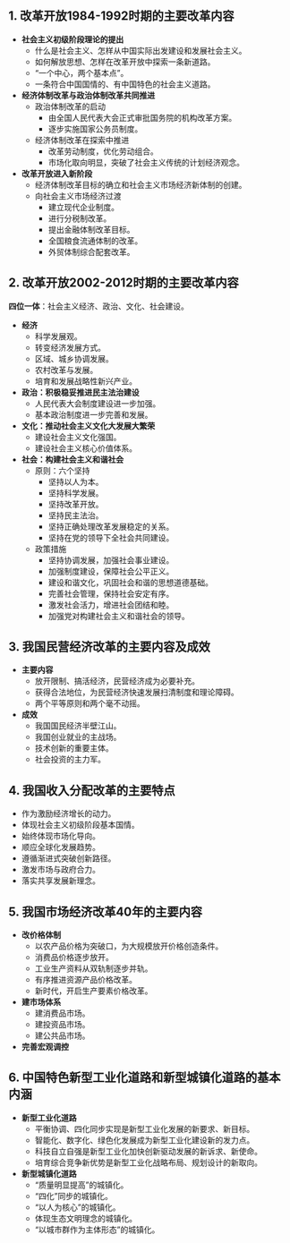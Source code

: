 ## 1. 改革开放1984-1992时期的主要改革内容

- **社会主义初级阶段理论的提出**
	- 什么是社会主义、怎样从中国实际出发建设和发展社会主义。
	- 如何解放思想、怎样在改革开放中探索一条新道路。
	- “一个中心，两个基本点”。
	- 一条符合中国国情的、有中国特色的社会主义道路。
- **经济体制改革与政治体制改革共同推进**
	- 政治体制改革的启动
		- 由全国人民代表大会正式审批国务院的机构改革方案。
		- 逐步实施国家公务员制度。
	- 经济体制改革在探索中推进
		- 改革劳动制度，优化劳动组合。
		- 市场化取向明显，突破了社会主义传统的计划经济观念。
- **改革开放进入新阶段**
	- 经济体制改革目标的确立和社会主义市场经济新体制的创建。
	- 向社会主义市场经济过渡
		- 建立现代企业制度。
		- 进行分税制改革。
		- 提出金融体制改革目标。
		- 全国粮食流通体制的改革。
		- 外贸体制综合配套改革。

## 2. 改革开放2002-2012时期的主要改革内容

**四位一体**：社会主义经济、政治、文化、社会建设。

- **经济**
	- 科学发展观。
	- 转变经济发展方式。
	- 区域、城乡协调发展。
	- 农村改革与发展。
	- 培育和发展战略性新兴产业。
- **政治：积极稳妥推进民主法治建设**
	- 人民代表大会制度建设进一步加强。
	- 基本政治制度进一步完善和发展。
- **文化：推动社会主义文化大发展大繁荣**
	- 建设社会主义文化强国。
	- 建设社会主义核心价值体系。
- **社会：构建社会主义和谐社会**
	- 原则：六个坚持
		- 坚持以人为本。
		- 坚持科学发展。
		- 坚持改革开放。
		- 坚持民主法治。
		- 坚持正确处理改革发展稳定的关系。
		- 坚持在党的领导下全社会共同建设。
	- 政策措施
		- 坚持协调发展，加强社会事业建设。
		- 加强制度建设，保障社会公平正义。
		- 建设和谐文化，巩固社会和谐的思想道德基础。
		- 完善社会管理，保持社会安定有序。
		- 激发社会活力，增进社会团结和睦。
		- 加强党对构建社会主义和谐社会的领导。

## 3. 我国民营经济改革的主要内容及成效

- **主要内容**
	- 放开限制、搞活经济，民营经济成为必要补充。
	- 获得合法地位，为民营经济快速发展扫清制度和理论障碍。
	- 两个平等原则和两个毫不动摇。
- **成效**
	- 我国国民经济半壁江山。
	- 我国创业就业的主战场。
	- 技术创新的重要主体。
	- 社会投资的主力军。

## 4. 我国收入分配改革的主要特点

- 作为激励经济增长的动力。
- 体现社会主义初级阶段基本国情。
- 始终体现市场化导向。
- 顺应全球化发展趋势。
- 遵循渐进式突破创新路径。
- 激发市场与政府合力。
- 落实共享发展新理念。

## 5. 我国市场经济改革40年的主要内容

- **改价格体制**
	- 以农产品价格为突破口，为大规模放开价格创造条件。
	- 消费品价格逐步放开。
	- 工业生产资料从双轨制逐步并轨。
	- 有序推进资源产品价格改革。
	- 新时代，开启生产要素价格改革。
- **建市场体系**
	- 建消费品市场。
	- 建投资品市场。
	- 建公共品市场。
- **完善宏观调控**

## 6. 中国特色新型工业化道路和新型城镇化道路的基本内涵

- **新型工业化道路**
	- 平衡协调、四化同步实现是新型工业化发展的新要求、新目标。
	- 智能化、数字化、绿色化发展成为新型工业化建设新的发力点。
	- 科技自立自强是新型工业化加快创新驱动发展的新诉求、新使命。
	- 培育综合竞争新优势是新型工业化战略布局、规划设计的新取向。
- **新型城镇化道路**
	- “质量明显提高”的城镇化。
	- “四化”同步的城镇化。
	- “以人为核心”的城镇化。
	- 体现生态文明理念的城镇化。
	- “以城市群作为主体形态”的城镇化。
